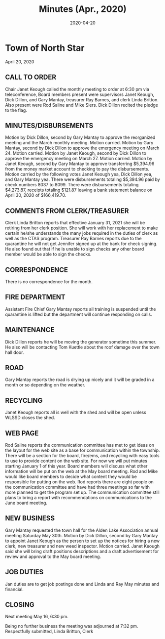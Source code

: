 ﻿---
title: Minutes (Apr., 2020)
date: 2020-04-20
blog_post: true
tags: 
  - FireEMS
  - Road
  - Recycling
  - Website
sidebar: auto
---

# Town of North Star
April 20, 2020

## CALL TO ORDER
Chair Janet Keough called the monthly meeting to order at 6:30 pm via teleconference,  Board members present were supervisors Janet Keough, Dick Dillon, and Gary Mantay, treasurer Ray Barnes, and clerk Linda Britton.  Also present were Rod Saline and Mike Siers. Dick Dillon recited the pledge to the flag.

## MINUTES/DISBURSEMENTS
Motion by Dick Dillon, second by Gary Mantay to approve the reorganized meeting and the March monthly meeting.  Motion carried.  Motion by Gary Mantay, second by Dick Dillon to approve the emergency meeting on March 24.   Motion carried.  Motion by Janet Keough, second by Dick Dillon to approve the emergency meeting on March 27.  Motion carried.
Motion by Janet Keough, second by Gary Mantay to approve transferring $5,394.96 from the money market account to checking to pay the disbursements.  Motion carried by the following votes Janet Keough yea, Dick Dillon yea, and Gary Mantay yea.  There were disbursements totaling $5,394.96 paid by check numbers 8037 to 8099.  There were disbursements totaling $4,273.87, receipts totaling $121.87 leaving a bank statement balance on April 30, 2020 of $166,419.70.

## COMMENTS FROM CLERK/TREASURER
Clerk Linda Britton reports that effective January 31, 2021 she will be retiring from her clerk position.  She will work with her replacement to make certain he/she understands the many jobs required in the duties of clerk as well as the CTAS program.
Treasurer Ray Barnes reports due to the quarantine he will not get Jennifer signed up at the bank for check signing.  He also found out that if he is unable to sign checks any other board member would be able to sign the checks.

## CORRESPONDENCE
There is no correspondence for the month.

## FIRE DEPARTMENT
Assistant Fire Chief Gary Mantay reports all training is suspended until the quarantine is lifted but the department will continue responding on calls.

## MAINTENANCE
Dick Dillon reports he will be moving the generator sometime this summer.  He also will be contacting Tom Kuettle about the roof damage over the town hall door.

## ROAD
Gary Mantay reports the road is drying up nicely and it will be graded in a month or so depending on the weather.

## RECYCLING
Janet Keough reports all is well with the shed and will be open unless WLSSD closes the shed.

## WEB PAGE
Rod Saline reports the communication committee has met to get ideas on the layout for the web site as a base for communication within the township.  There will be a section for the board, fire/ems, and recycling with easy tools to use to provide content on the web site.  For now we will put minutes starting January 1 of this year.  Board members will discuss what other information will be put on the web at the May board meeting. Rod and Mike would like board members to decide what content they would be responsible for putting on the web.
Rod reports there are eight people on the communication committee and have had three meetings so far with more planned to get the program set up.  The communication committee still plans to bring a report with recommendations on communications to the June board meeting.

## NEW BUSINESS
Gary Mantay requested the town hall for the Alden Lake Association annual meeting Saturday May 30th.
Motion by Dick Dillon, second by Gary Mantay to appoint Janet Keough as the person to set up the notices for hiring a new clerk, new treasurer and new weed inspector.  Motion carried.  Janet Keough said she will bring draft positions descriptions and a draft advertisement for review and approval to the May board meeting.

## JOB DUTIES
Jan duties are to get job postings done and Linda and Ray May minutes and financial.

## CLOSING
Next meeting May 16, 6:30 pm.

Being no further business the meeting was adjourned at 7:32 pm.
Respectfully submitted,
Linda Britton, Clerk

